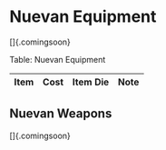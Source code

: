 # Nuevan Equipment

[]{.comingsoon}

Table: Nuevan Equipment

| Item | Cost | Item Die | Note |
| :--- | :--: | :------- | :--- |

## Nuevan Weapons

[]{.comingsoon}

